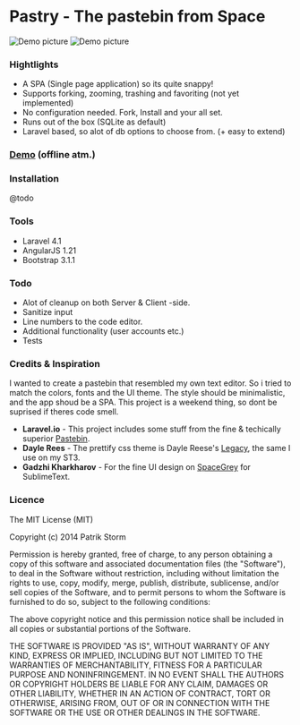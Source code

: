 # Pastry - The pastebin from Space
![Demo picture](http://i.imgur.com/scdtHSY.png)
![Demo picture](http://i.imgur.com/m1kEC1r.png)

### Hightlights

- A SPA (Single page application) so its quite snappy!
- Supports forking, zooming, trashing and favoriting (not yet implemented)
- No configuration needed. Fork, Install and your all set.
- Runs out of the box (SQLite as default)
- Laravel based, so alot of db options to choose from. (+ easy to extend)

### [Demo](http://paste.patrikstorm.com) (offline atm.)

### Installation

@todo

### Tools

- Laravel 4.1
- AngularJS 1.21
- Bootstrap 3.1.1

### Todo

- Alot of cleanup on both Server & Client -side.
- Sanitize input
- Line numbers to the code editor.
- Additional functionality (user accounts etc.)
- Tests

### Credits & Inspiration

I wanted to create a pastebin that resembled my own text editor. So i tried to match
the colors, fonts and the UI theme. The style should be minimalistic, and the app
shoud be a SPA. This project is a weekend thing, so dont be suprised if theres code smell.

- **Laravel.io** - This project includes some stuff from the fine & techically superior [Pastebin](http://laravel.io/bin).
- **Dayle Rees** - The prettify css theme is Dayle Reese's [Legacy](http://daylerees.github.io/), the same I use on my ST3.
- **Gadzhi Kharkharov** - For the fine UI design on [SpaceGrey](http://kkga.github.io/spacegray/) for SublimeText.

### Licence

The MIT License (MIT)

Copyright (c) 2014 Patrik Storm

Permission is hereby granted, free of charge, to any person obtaining a copy
of this software and associated documentation files (the "Software"), to deal
in the Software without restriction, including without limitation the rights
to use, copy, modify, merge, publish, distribute, sublicense, and/or sell
copies of the Software, and to permit persons to whom the Software is
furnished to do so, subject to the following conditions:

The above copyright notice and this permission notice shall be included in
all copies or substantial portions of the Software.

THE SOFTWARE IS PROVIDED "AS IS", WITHOUT WARRANTY OF ANY KIND, EXPRESS OR
IMPLIED, INCLUDING BUT NOT LIMITED TO THE WARRANTIES OF MERCHANTABILITY,
FITNESS FOR A PARTICULAR PURPOSE AND NONINFRINGEMENT. IN NO EVENT SHALL THE
AUTHORS OR COPYRIGHT HOLDERS BE LIABLE FOR ANY CLAIM, DAMAGES OR OTHER
LIABILITY, WHETHER IN AN ACTION OF CONTRACT, TORT OR OTHERWISE, ARISING FROM,
OUT OF OR IN CONNECTION WITH THE SOFTWARE OR THE USE OR OTHER DEALINGS IN
THE SOFTWARE.
